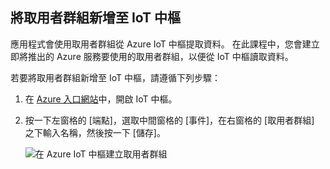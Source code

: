 ## <a name="add-a-consumer-group-to-your-iot-hub"></a>將取用者群組新增至 IoT 中樞

應用程式會使用取用者群組從 Azure IoT 中樞提取資料。 在此課程中，您會建立即將推出的 Azure 服務要使用的取用者群組，以便從 IoT 中樞讀取資料。

若要將取用者群組新增至 IoT 中樞，請遵循下列步驟：

1. 在 [Azure 入口網站](https://ms.portal.azure.com/)中，開啟 IoT 中樞。
1. 按一下左窗格的 [端點]，選取中間窗格的 [事件]，在右窗格的 [取用者群組] 之下輸入名稱，然後按一下 [儲存]。

   ![在 Azure IoT 中樞建立取用者群組](../articles/iot-hub/media/iot-hub-create-consumer-group/1_iot-hub-create-consumer-group-azure.png)